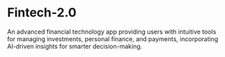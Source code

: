 # Fintech-2.0
An advanced financial technology app providing users with intuitive tools for managing investments, personal finance, and payments, incorporating AI-driven insights for smarter decision-making.
